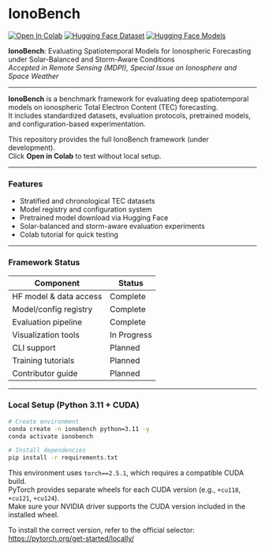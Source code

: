 # IonoBench

[![Open In Colab](https://colab.research.google.com/assets/colab-badge.svg)](https://colab.research.google.com/github/AnonPaperReview/DemoRepo/blob/main/tutorial/colab_version.ipynb?flush_cache=true)
[![Hugging Face Dataset](https://img.shields.io/badge/HF%20Datasets-IonoBenchv1-blue?logo=huggingface)](https://huggingface.co/datasets/Mertjhan/IonoBenchv1)
[![Hugging Face Models](https://img.shields.io/badge/HF%20Models-IonoBenchv1-blue?logo=huggingface)](https://huggingface.co/Mertjhan/IonoBenchv1)

**IonoBench**: Evaluating Spatiotemporal Models for Ionospheric Forecasting under Solar-Balanced and Storm-Aware Conditions  
*Accepted in Remote Sensing (MDPI), Special Issue on Ionosphere and Space Weather*

---

**IonoBench** is a benchmark framework for evaluating deep spatiotemporal models on ionospheric Total Electron Content (TEC) forecasting.  
It includes standardized datasets, evaluation protocols, pretrained models, and configuration-based experimentation.

This repository provides the full IonoBench framework (under development).  
Click **Open in Colab** to test without local setup.

---

### Features

- Stratified and chronological TEC datasets
- Model registry and configuration system
- Pretrained model download via Hugging Face
- Solar-balanced and storm-aware evaluation experiments
- Colab tutorial for quick testing

---

### Framework Status

| Component               | Status      |
|------------------------|-------------|
| HF model & data access | Complete    |
| Model/config registry  | Complete    |
| Evaluation pipeline    | Complete    |
| Visualization tools    | In Progress |
| CLI support            | Planned     |
| Training tutorials     | Planned     |
| Contributor guide      | Planned     |

---

### Local Setup (Python 3.11 + CUDA)

```bash
# Create environment
conda create -n ionobench python=3.11 -y
conda activate ionobench

# Install dependencies
pip install -r requirements.txt

```

This environment uses `torch==2.5.1`, which requires a compatible CUDA build.  
PyTorch provides separate wheels for each CUDA version (e.g., `+cu118`, `+cu121`, `+cu124`).  
Make sure your NVIDIA driver supports the CUDA version included in the installed wheel.  

To install the correct version, refer to the official selector:  
https://pytorch.org/get-started/locally/